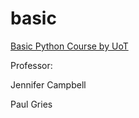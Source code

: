 # basic


[Basic Python Course by UoT](https://www.coursera.org/learn/learn-to-program/)


Professor: 

 Jennifer Campbell
 
 Paul Gries
 
